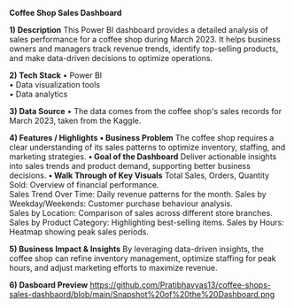 **Coffee Shop Sales Dashboard**

**1)	Description**
This Power BI dashboard provides a detailed analysis of sales performance for a coffee shop during March 2023. It helps business owners and managers track revenue trends, identify top-selling products, and make data-driven decisions to optimize operations.

**2)  Tech Stack**
•	Power BI  
•	Data visualization tools  
•	Data analytics  

**3)	Data Source**
•	The data comes from the coffee shop's sales records for March 2023, taken from the Kaggle.

**4)	Features / Highlights**
**•	Business Problem**
The coffee shop requires a clear understanding of its sales patterns to optimize inventory, staffing, and marketing strategies.
**•	Goal of the Dashboard**
Deliver actionable insights into sales trends and product demand, supporting better business decisions.
**•	Walk Through of Key Visuals**
Total Sales, Orders, Quantity Sold: Overview of financial performance.  
Sales Trend Over Time: Daily revenue patterns for the month.
Sales by Weekday/Weekends: Customer purchase behaviour analysis.  
Sales by Location: Comparison of sales across different store branches.  
Sales by Product Category: Highlighting best-selling items.
Sales by Hours:  Heatmap showing peak sales periods.

**5)	Business Impact & Insights**
By leveraging data-driven insights, the coffee shop can refine inventory management, optimize staffing for peak hours, and adjust marketing efforts to maximize revenue.

**6) Dasboard Preview**
https://github.com/Pratibhavyas13/coffee-shops-sales-dashbaord/blob/main/Snapshot%20of%20the%20Dashboard.png




